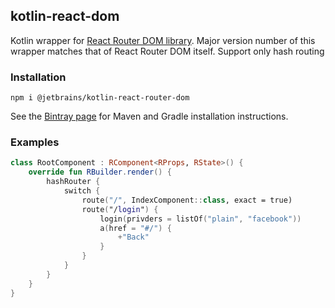 ## kotlin-react-dom

Kotlin wrapper for [React Router DOM library](https://reacttraining.com/react-router/). 
Major version number of this wrapper matches that of React Router DOM itself.
Support only hash routing

### Installation

`npm i @jetbrains/kotlin-react-router-dom`

See the [Bintray page](https://bintray.com/kotlin/kotlin-js-wrappers/kotlin-react-router-dom) for Maven and Gradle installation instructions.

### Examples

```kotlin
class RootComponent : RComponent<RProps, RState>() {
    override fun RBuilder.render() {
        hashRouter {
            switch {
                route("/", IndexComponent::class, exact = true)
                route("/login") {
                    login(privders = listOf("plain", "facebook"))
                    a(href = "#/") {
                        +"Back"
                    }
                }
            }
        }
    }
}
```